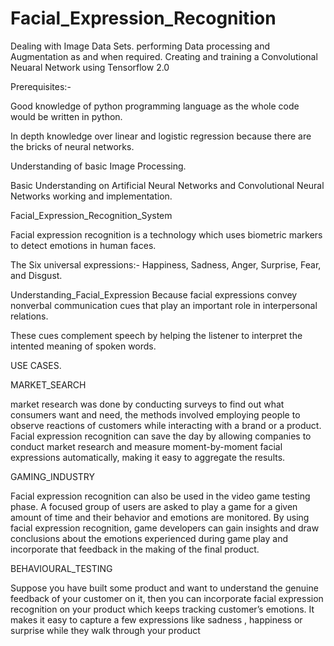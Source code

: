 # Facial_Expression_Recognition

Dealing with Image Data Sets. performing Data processing and Augmentation as and when required. Creating and training a Convolutional Neuaral Network using Tensorflow 2.0

Prerequisites:-

Good knowledge of python programming language as the whole code would be written in python.

In depth knowledge over linear and logistic regression because there are the bricks of neural networks.

Understanding of basic Image Processing.

Basic Understanding on Artificial Neural Networks and Convolutional Neural Networks working and implementation.

Facial_Expression_Recognition_System

Facial expression recognition is a technology which uses biometric markers to detect emotions in human faces.

The Six universal expressions:- Happiness, Sadness, Anger, Surprise, Fear, and Disgust.

Understanding_Facial_Expression Because facial expressions convey nonverbal communication cues that play an important role in interpersonal relations.

These cues complement speech by helping the listener to interpret the intented meaning of spoken words.

USE CASES.

MARKET_SEARCH

market research was done by conducting surveys to find out what consumers want and need, the methods involved employing people to observe reactions of customers while interacting with a brand or a product. Facial expression recognition can save the day by allowing companies to conduct market research and measure moment-by-moment facial expressions automatically, making it easy to aggregate the results.

GAMING_INDUSTRY

Facial expression recognition can also be used in the video game testing phase. A focused group of users are asked to play a game for a given amount of time and their behavior and emotions are monitored. By using facial expression recognition, game developers can gain insights and draw conclusions about the emotions experienced during game play and incorporate that feedback in the making of the final product.

BEHAVIOURAL_TESTING

Suppose you have built some product and want to understand the genuine feedback of your customer on it, then you can incorporate facial expression recognition on your product which keeps tracking customer’s emotions. It makes it easy to capture a few expressions like sadness , happiness or surprise while they walk through your product
